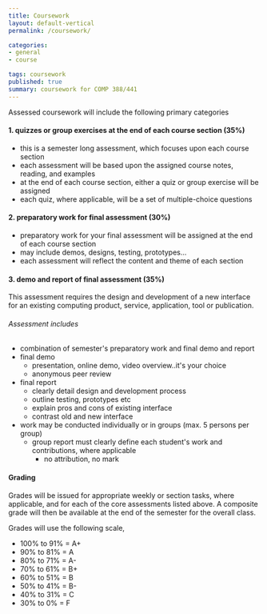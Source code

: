```yaml
---
title: Coursework
layout: default-vertical
permalink: /coursework/

categories:
- general
- course

tags: coursework
published: true
summary: coursework for COMP 388/441
---
```


Assessed coursework will include the following primary categories

#### 1. quizzes or group exercises at the end of each course section (35%)

* this is a semester long assessment, which focuses upon each course section
* each assessment will be based upon the assigned course notes, reading, and examples
* at the end of each course section, either a quiz or group exercise will be assigned
* each quiz, where applicable, will be a set of multiple-choice questions

#### 2. preparatory work for final assessment (30%)

* preparatory work for your final assessment will be assigned at the end of each course section
* may include demos, designs, testing, prototypes...
* each assessment will reflect the content and theme of each section

#### 3. demo and report of final assessment (35%) <!-- - [Report Outline](/assets/docs/COMP388441-FinalReportOutline-2016.pdf)-->

This assessment requires the design and development of a new interface for an existing computing product, service,
application, tool or publication.

###### Assessment includes

* combination of semester's preparatory work and final demo and report
* final demo
  * presentation, online demo, video overview..it's your choice
  * anonymous peer review
* final report
  * clearly detail design and development process
  * outline testing, prototypes etc
  * explain pros and cons of existing interface
  * contrast old and new interface
* work may be conducted individually or in groups (max. 5 persons per group)
	* group report must clearly define each student's work and contributions, where applicable
	  * no attribution, no mark

#### Grading

Grades will be issued for appropriate weekly or section tasks, where applicable, and for each of the core assessments listed above.
A composite grade will then be available at the end of the semester for the overall class.

Grades will use the following scale,

  * 100% to 91% = A+
  * 90% to 81%  = A
  * 80% to 71%  = A-
  * 70% to 61%  = B+
  * 60% to 51%  = B
  * 50% to 41%  = B-
  * 40% to 31%  = C
  * 30% to 0%   = F
